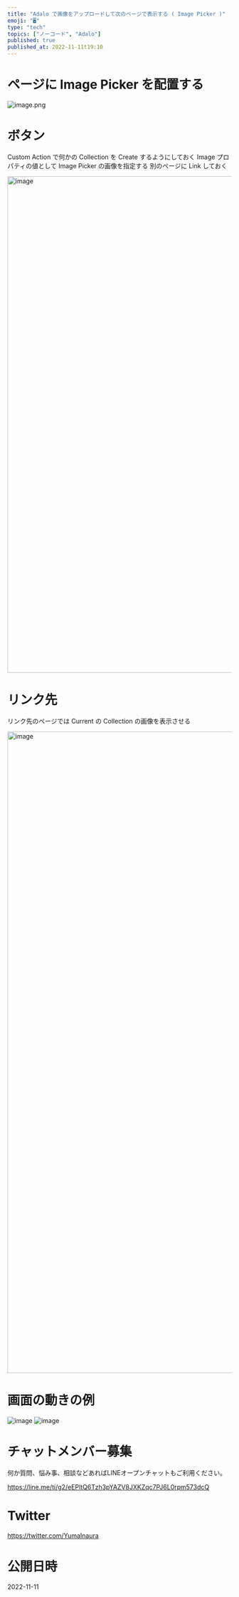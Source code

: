 ```yaml
---
title: "Adalo で画像をアップロードして次のページで表示する ( Image Picker )"
emoji: "🖥"
type: "tech"
topics: ["ノーコード", "Adalo"]
published: true
published_at: 2022-11-11t19:10
---
```


# ページに Image Picker を配置する

![image.png](https://qiita-image-store.s3.ap-northeast-1.amazonaws.com/0/89618/88bfbf82-e0c1-caea-cf60-0db8c5e288d3.png)

# ボタン

Custom Action で何かの Collection を Create するようにしておく
Image プロパティの値として Image Picker の画像を指定する
別のページに Link しておく

<img width="1114" alt="image" src="https://user-images.githubusercontent.com/13635059/201317724-7fd428d8-900b-49da-b29b-3440ec8004bf.png">

# リンク先

リンク先のページでは Current の Collection の画像を表示させる

<img width="1440" alt="image" src="https://user-images.githubusercontent.com/13635059/201317471-7fd1d3bb-8d38-49d7-a3b4-9d22731058bf.png">



# 画面の動きの例

![image](https://user-images.githubusercontent.com/13635059/201316904-d0691e6b-6f17-463d-bbc4-f531de707868.png)
![image](https://user-images.githubusercontent.com/13635059/201317770-106b35a4-d24f-4fe1-aa33-6a488cc4781a.png)

# チャットメンバー募集


何か質問、悩み事、相談などあればLINEオープンチャットもご利用ください。

https://line.me/ti/g2/eEPltQ6Tzh3pYAZV8JXKZqc7PJ6L0rpm573dcQ


# Twitter

https://twitter.com/YumaInaura


# 公開日時

2022-11-11
